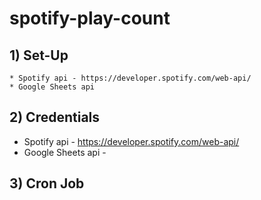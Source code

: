 # spotify-play-count

## 1) Set-Up

    * Spotify api - https://developer.spotify.com/web-api/
    * Google Sheets api

## 2) Credentials

  * Spotify api - https://developer.spotify.com/web-api/
  * Google Sheets api -

## 3) Cron Job
